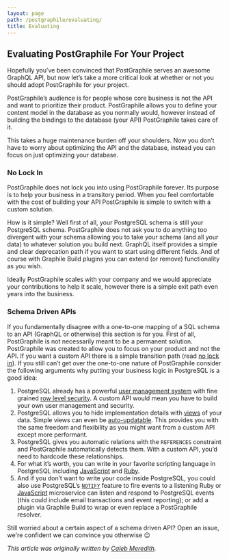 ```yaml
---
layout: page
path: /postgraphile/evaluating/
title: Evaluating
---
```


## Evaluating PostGraphile For Your Project

Hopefully you’ve been convinced that PostGraphile serves an awesome GraphQL API,
but now let’s take a more critical look at whether or not you should adopt
PostGraphile for your project.

PostGraphile’s audience is for people whose core business is not the API and
want to prioritize their product. PostGraphile allows you to define your content
model in the database as you normally would, however instead of building the
bindings to the database (your API) PostGraphile takes care of it.

This takes a huge maintenance burden off your shoulders. Now you don’t have to
worry about optimizing the API and the database, instead you can focus on just
optimizing your database.

### No Lock In

PostGraphile does not lock you into using PostGraphile forever. Its purpose is to
help your business in a transitory period. When you feel comfortable with the
cost of building your API PostGraphile is simple to switch with a custom
solution.

How is it simple? Well first of all, your PostgreSQL schema is still your
PostgreSQL schema. PostGraphile does not ask you to do anything too divergent
with your schema allowing you to take your schema (and all your data) to
whatever solution you build next. GraphQL itself provides a simple and clear
deprecation path if you want to start using different fields. And of course
with Graphile Build plugins you can extend (or remove) functionality as you
wish.

Ideally PostGraphile scales with your company and we would appreciate your
contributions to help it scale, however there is a simple exit path even years
into the business.

### Schema Driven APIs

If you fundamentally disagree with a one-to-one mapping of a SQL schema to an
API (GraphQL or otherwise) this section is for you. First of all, PostGraphile
is not necessarily meant to be a permanent solution. PostGraphile was created to
allow you to focus on your product and not the API. If you want a custom API
there is a simple transition path (read [no lock in](#no-lock-in)). If you
still can’t get over the one-to-one nature of PostGraphile consider the
following arguments why putting your business logic in PostgreSQL is a good
idea:

1.  PostgreSQL already has a powerful [user management system][user-management] with fine grained [row level security][row-level-security]. A custom API would mean you have to build your own user management and security.
2.  PostgreSQL allows you to hide implementation details with [views][pg-views] of your data. Simple views can even be [auto-updatable][pg-udpatable-views]. This provides you with the same freedom and flexibility as you might want from a custom API except more performant.
3.  PostgreSQL gives you automatic relations with the `REFERENCES` constraint and PostGraphile automatically detects them. With a custom API, you’d need to hardcode these relationships.
4.  For what it’s worth, you can write in your favorite scripting language in PostgreSQL including [JavaScript][js-in-pg] and [Ruby][ruby-in-pg].
5.  And if you don’t want to write your code inside PostgreSQL, you could also use PostgreSQL’s [`NOTIFY`][pg-notify] feature to fire events to a listening Ruby or [JavaScript][node-pg-notify] microservice can listen and respond to PostgreSQL events (this could include email transactions and event reporting); or add a plugin via Graphile Build to wrap or even replace a PostGraphile resolver.

Still worried about a certain aspect of a schema driven API? Open an issue, we're confident we can convince you otherwise 😉

[user-management]: http://www.postgresql.org/docs/current/static/user-manag.html
[row-level-security]: http://www.postgresql.org/docs/current/static/ddl-rowsecurity.html
[pg-views]: http://www.postgresql.org/docs/current/static/sql-createview.html
[pg-udpatable-views]: http://www.postgresql.org/docs/current/static/sql-createview.html#SQL-CREATEVIEW-UPDATABLE-VIEWS
[js-in-pg]: https://blog.heroku.com/archives/2013/6/5/javascript_in_your_postgres
[ruby-in-pg]: https://github.com/knu/postgresql-plruby
[pg-notify]: http://www.postgresql.org/docs/current/static/sql-notify.html
[node-pg-notify]: https://www.npmjs.com/package/pg-pubsub

_This article was originally written by [Caleb Meredith](https://twitter.com/calebmer)._
